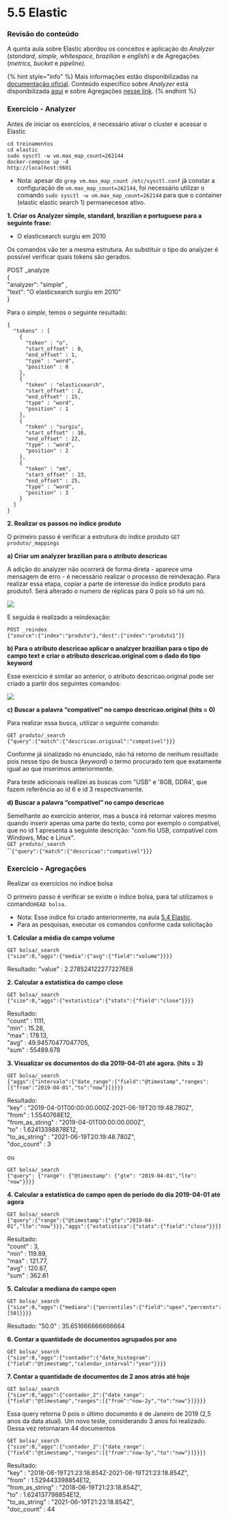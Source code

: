 # 5.5 Elastic

### Revisão do conteúdo

A quinta aula sobre Elastic abordou os conceitos e aplicação do _Analyzer_ (_standard, simple, whitespace, brazilian_ e _english_) e de Agregações (_metrics, bucket_ e _pipeline)._

{% hint style="info" %}
&#x20;Mais informações estão disponibilizadas na [documentação oficial](https://www.elastic.co/guide/index.html). Conteúdo específico sobre _Analyzer_ está disponibilizada [aqui](https://www.elastic.co/guide/en/elasticsearch/reference/current/analysis-analyzers.html) e sobre Agregações [nesse link](https://www.elastic.co/guide/en/elasticsearch/reference/current/search-aggregations.html).
{% endhint %}

### **Exercício - Analyzer**

Antes de iniciar os exercícios, é necessário ativar o cluster e acessar o Elastic

`cd treinamentos`\
`cd elastic`\
`sudo sysctl -w vm.max_map_count=262144`\
`docker-compose up -d`\
`http://localhost:5601`

* Nota: apesar do `grep vm.max_map_count /etc/sysctl.conf` já constar a configuração de `vm.max_map_count=262144`, foi necessário utilizar o comando `sudo sysctl -w vm.max_map_count=262144` para que o container (elastic elastic search 1) permanecesse ativo.

**1. Criar os Analyzer simple, standard, brazilian e portuguese para a seguinte frase:**

* O elasticsearch surgiu em 2010

Os comandos vão ter a mesma estrutura. Ao substituir o tipo do analyzer é possível verificar quais tokens são gerados.&#x20;

POST \_analyze \
{ \
&#x20;  "analyzer": "simple" , \
&#x20;  "text": "O elasticsearch surgiu em 2010"\
}

Para o _simple_, temos o seguinte resultado:

```
{
  "tokens" : [
    {
      "token" : "o",
      "start_offset" : 0,
      "end_offset" : 1,
      "type" : "word",
      "position" : 0
    },
    {
      "token" : "elasticsearch",
      "start_offset" : 2,
      "end_offset" : 15,
      "type" : "word",
      "position" : 1
    },
    {
      "token" : "surgiu",
      "start_offset" : 16,
      "end_offset" : 22,
      "type" : "word",
      "position" : 2
    },
    {
      "token" : "em",
      "start_offset" : 23,
      "end_offset" : 25,
      "type" : "word",
      "position" : 3
    }
  ]
}
```

**2. Realizar os passos no índice produto**

O primeiro passo é verificar a estrutura do índice produto `GET produto/_mappings`

**a) Criar um analyzer brazilian para o atributo descricao**

A adição do analyzer não ocorrerá de forma direta - aparece uma mensagem de erro - é necessário realizar o processo de reindexação. Para realizar essa etapa, copiar a parte de interesse do indice produto para produto1. Será alterado o numero de réplicas para 0 pois só há um nó.

![](../.gitbook/assets/m5\_aula5\_00.png)

E seguida é realizado a reindexação:

`POST _reindex` \
`{"source":{"index":"produto"},"dest":{"index":"produto1"}}`

**b) Para o atributo descricao aplicar o analzyer brazilian para o tipo de campo text e criar o atributo descricao.original com o dado do tipo keyword**

Esse exercício é similar ao anterior,  o atributo descricao.original pode ser criado a partir dos seguintes comandos:

![](../.gitbook/assets/m5\_aula5\_01.png)

**c) Buscar a palavra “compativel” no campo descricao.original (hits = 0)**

Para realizar essa busca, utilizar o seguinte comando:

`GET produto/_search` \
`{"query":{"match":{"descricao.original":"compativel"}}}`

Conforme já sinalizado no enunciado, não há retorno de nenhum resultado pois nesse tipo de busca (_keyword_) o termo procurado tem que exatamente igual ao que inserimos anteriormente.&#x20;

Para teste adicionais realizei as buscas com "USB" e '8GB, DDR4', que fazem referência ao id 6 e id 3 respectivamente.

**d) Buscar a palavra “compativel” no campo descricao**

Semelhante ao exercício anterior, mas a busca irá retornar valores mesmo quando inserir apenas uma parte do texto, como por exemplo o compatível, que no id 1 apresenta a seguinte descrição: "com fio USB, compatível com Windows, Mac e Linux".  \
`GET produto/_search` \
**``**`{"query":{"match":{"descricao":"compativel"}}}`

### Exercício - Agregações

Realizar os exercícios no índice bolsa

O primeiro passo é verificar se existe o índice bolsa, para tal utilizamos o comando`HEAD bolsa.`

* Nota: Esse índice foi criado anteriormente, na aula [5.4 Elastic](5.4-elastic.md).
* Para as pesquisas, executar os comandos conforme cada solicitação

**1. Calcular a média do campo volume**

`GET bolsa/_search` \
`{"size":0,"aggs":{"media":{"avg":{"field":"volume"}}}}`

Resultado: "value" : 2.2785241222772276E8

**2. Calcular a estatística do campo close**

`GET bolsa/_search` \
`{"size":0,"aggs":{"estatistica":{"stats":{"field":"close"}}}}`

Resultado: \
"count" : 1111, \
"min" : 15.28, \
"max" : 178.13, \
"avg" : 49.94570477047705, \
"sum" : 55489.678

**3. Visualizar os documentos do dia 2019-04-01 até agora. (hits = 3)**

`GET bolsa/_search`\
`{"aggs":{"intervalo":{"date_range":{"field":"@timestamp","ranges":[{"from":"2019-04-01","to":"now"}]}}}}`

Resultado: \
"key" : "2019-04-01T00:00:00.000Z-2021-06-19T20:19:48.780Z", \
"from" : 1.5540768E12, \
"from\_as\_string" : "2019-04-01T00:00:00.000Z", \
"to" : 1.62413398878E12, \
"to\_as\_string" : "2021-06-19T20:19:48.780Z", \
"doc\_count" : 3

ou&#x20;

`GET bolsa/_search` \
`{"query": {"range": {"@timestamp": {"gte": "2019-04-01","lte": "now"}}}}`

**4. Calcular a estatística do campo open do período do dia 2019-04-01 até agora**

`GET bolsa/_search`\
`{"query":{"range":{"@timestamp":{"gte":"2019-04-01","lte":"now"}}},"aggs":{"estatistica":{"stats":{"field":"close"}}}}`

Resultado: \
"count" : 3, \
"min" : 119.89, \
"max" : 121.77, \
"avg" : 120.87, \
"sum" : 362.61

**5. Calcular a mediana do campo open**

`GET bolsa/_search` \
`{"size":0,"aggs":{"mediana":{"percentiles":{"field":"open","percents":[50]}}}}`

Resultado: "50.0" : 35.651666666666664

**6. Contar a quantidade de documentos agrupados por ano**

`GET bolsa/_search` \
`{"size":0,"aggs":{"contador":{"date_histogram":{"field":"@timestamp","calendar_interval":"year"}}}}`

**7. Contar a quantidade de documentos de 2 anos atrás até hoje**

`GET bolsa/_search` \
`{"size":0,"aggs":{"contador_2":{"date_range":{"field":"@timestamp","ranges":[{"from":"now-2y","to":"now"}]}}}}`

Essa query retorna 0 pois o último documento é de Janeiro de 2019 (2,5 anos da data atual). Um novo teste, considerando 3 anos foi realizado. Dessa vez retornaram 44 documentos

`GET bolsa/_search` \
`{"size":0,"aggs":{"contador_2":{"date_range":{"field":"@timestamp","ranges":[{"from":"now-3y","to":"now"}]}}}}`

Resultado: \
"key" : "2018-06-19T21:23:18.854Z-2021-06-19T21:23:18.854Z", \
"from" : 1.529443398854E12, \
"from\_as\_string" : "2018-06-19T21:23:18.854Z", \
"to" : 1.624137798854E12, \
"to\_as\_string" : "2021-06-19T21:23:18.854Z", \
"doc\_count" : 44
